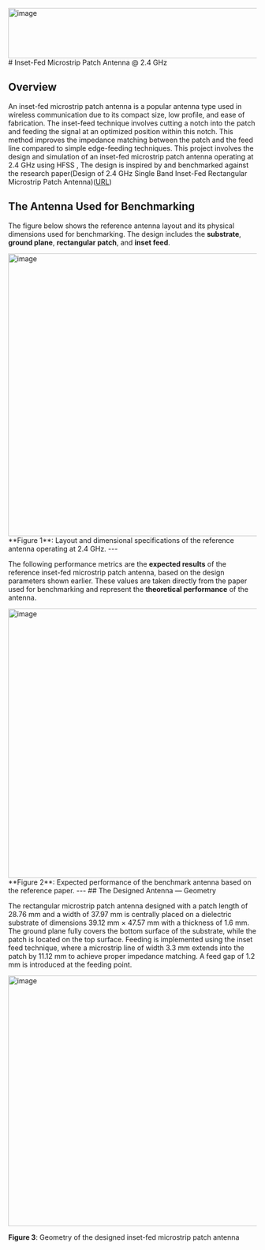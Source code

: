 <img width="11867" height="102" alt="image" src="https://github.com/user-attachments/assets/89e02bbe-08c2-49ff-ac82-7c20fd2f2a1d" /># Inset-Fed Microstrip Patch Antenna @ 2.4 GHz

## Overview
An inset-fed microstrip patch antenna is a popular antenna type used in wireless communication due to its compact size, low profile, and ease of fabrication. The inset-feed technique involves cutting a notch into the patch and feeding the signal at an optimized position within this notch. This method improves the impedance matching between the patch and the feed line compared to simple edge-feeding techniques.
This project involves the design and simulation of an inset-fed microstrip patch antenna operating at 2.4 GHz using HFSS ,
The design is inspired by and benchmarked against the research paper(Design of 2.4 GHz Single Band Inset-Fed Rectangular Microstrip Patch Antenna)([URL](https://www.researchgate.net/publication/379504173_Design_Of_24_GHZ_Single_Band_Inset-Fed_Rectangular_Microstrip_Patch_Antenna))

## The Antenna Used for Benchmarking

The figure below shows the reference antenna layout and its physical dimensions used for benchmarking. The design includes the **substrate**, **ground plane**, **rectangular patch**, and **inset feed**.

<img width="1411" height="573" alt="image" src="https://github.com/user-attachments/assets/ab94611d-d4cd-4755-bf62-7b90bef69f48" />
 **Figure 1**: Layout and dimensional specifications of the reference antenna operating at 2.4 GHz.
---

The following performance metrics are the **expected results** of the reference inset-fed microstrip patch antenna, based on the design parameters shown earlier. These values are taken directly from the paper used for benchmarking and represent the **theoretical performance** of the antenna.

<img width="1409" height="546" alt="image" src="https://github.com/user-attachments/assets/c62bb86d-8126-4c8d-9679-e86dc6257598" />
 **Figure 2**: Expected performance of the benchmark antenna based on the reference paper.
---
## The Designed Antenna — Geometry

The rectangular microstrip patch antenna designed with a patch length of 28.76 mm and a width of 37.97 mm is centrally placed on a dielectric substrate of dimensions 39.12 mm × 47.57 mm with a thickness of 1.6 mm. The ground plane fully covers the bottom surface of the substrate, while the patch is located on the top surface. Feeding is implemented using the inset feed technique, where a microstrip line of width 3.3 mm extends into the patch by 11.12 mm to achieve proper impedance matching. A feed gap of 1.2 mm is introduced at the feeding point. 

<img width="615" height="508" alt="image" src="https://github.com/user-attachments/assets/da43c88e-d9e8-420c-8f56-348b0c5dd79f" />

 **Figure 3**: Geometry of the designed inset-fed microstrip patch antenna
